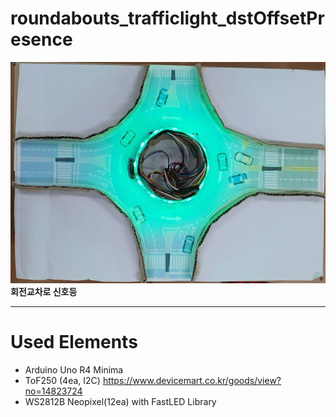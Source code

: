# roundabouts_trafficlight_dstOffsetPresence
![roundabouts_mockup.jpg](/roundabouts_mockup.jpg)   
**회전교차로 신호등**   

---
# Used Elements
* Arduino Uno R4 Minima
* ToF250 (4ea, I2C) https://www.devicemart.co.kr/goods/view?no=14823724
* WS2812B Neopixel(12ea) with FastLED Library
